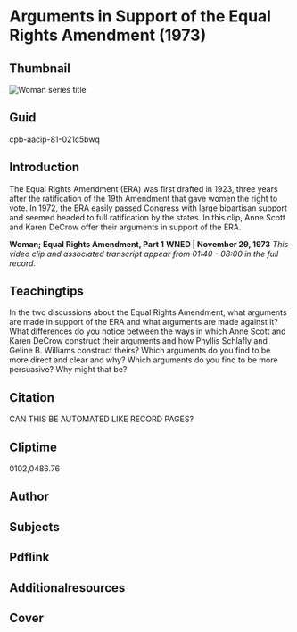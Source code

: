# Arguments in Support of the Equal Rights Amendment (1973)

## Thumbnail

![Woman series title](https://s3.amazonaws.com/americanarchive.org/primary_source_sets/7_Feminism.jpg "Woman series title")


## Guid
cpb-aacip-81-021c5bwq

## Introduction

The Equal Rights Amendment (ERA) was first drafted in 1923, three years after the ratification of the 19th Amendment that gave women the right to vote. In 1972, the ERA easily passed Congress with large bipartisan support and seemed headed to full ratification by the states. In this clip, Anne Scott and Karen DeCrow offer their arguments in support of the ERA.

<b>Woman; Equal Rights Amendment, Part 1</b>
<b>WNED | November 29, 1973</b>
<i>This video clip and associated transcript appear from 01:40 - 08:00 in the full record.</i>

## Teachingtips

In the two discussions about the Equal Rights Amendment, what arguments are made in support of the ERA and what arguments are made against it? What differences do you notice between the ways in which Anne Scott and Karen DeCrow construct their arguments and how Phyllis Schlafly and Geline B. Williams construct theirs? Which arguments do you find to be more direct and clear and why? Which arguments do you find to be more persuasive? Why might that be?

## Citation

CAN THIS BE AUTOMATED LIKE RECORD PAGES?

## Cliptime

0102,0486.76

## Author
## Subjects
## Pdflink
## Additionalresources
## Cover
